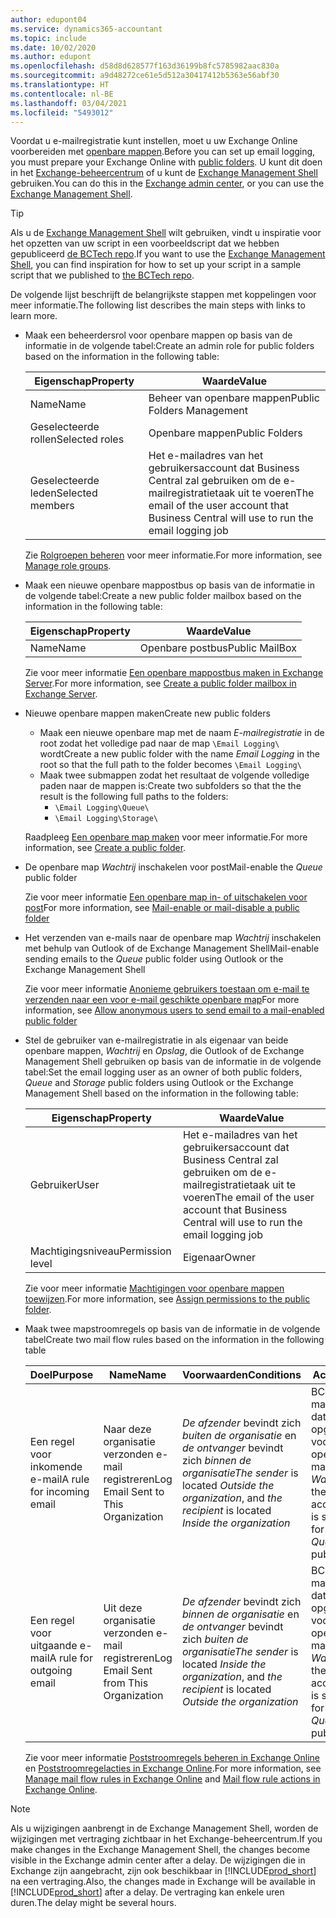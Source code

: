 ```yaml
---
author: edupont04
ms.service: dynamics365-accountant
ms.topic: include
ms.date: 10/02/2020
ms.author: edupont
ms.openlocfilehash: d58d8d628577f163d36199b8fc5785982aac830a
ms.sourcegitcommit: a9d48272ce61e5d512a30417412b5363e56abf30
ms.translationtype: HT
ms.contentlocale: nl-BE
ms.lasthandoff: 03/04/2021
ms.locfileid: "5493012"
---
```

<span data-ttu-id="cb4e2-101">Voordat u e-mailregistratie kunt instellen, moet u uw Exchange Online voorbereiden met [openbare mappen](/exchange/collaboration/public-folders/public-folders?view=exchserver-2019&preserve-view=true ).</span><span class="sxs-lookup"><span data-stu-id="cb4e2-101">Before you can set up email logging, you must prepare your Exchange Online with [public folders](/exchange/collaboration/public-folders/public-folders?view=exchserver-2019&preserve-view=true ).</span></span> <span data-ttu-id="cb4e2-102">U kunt dit doen in het [Exchange-beheercentrum](/Exchange/architecture/client-access/exchange-admin-center?view=exchserver-2019&preserve-view=true ) of u kunt de [Exchange Management Shell](/powershell/exchange/exchange-management-shell?view=exchange-ps&preserve-view=true ) gebruiken.</span><span class="sxs-lookup"><span data-stu-id="cb4e2-102">You can do this in the [Exchange admin center](/Exchange/architecture/client-access/exchange-admin-center?view=exchserver-2019&preserve-view=true ), or you can use the [Exchange Management Shell](/powershell/exchange/exchange-management-shell?view=exchange-ps&preserve-view=true ).</span></span>  

> [!TIP]
> <span data-ttu-id="cb4e2-103">Als u de [Exchange Management Shell](/powershell/exchange/exchange-management-shell?view=exchange-ps&preserve-view=true ) wilt gebruiken, vindt u inspiratie voor het opzetten van uw script in een voorbeeldscript dat we hebben gepubliceerd [de BCTech repo](https://github.com/microsoft/BCTech/tree/master/samples/EmailLogging).</span><span class="sxs-lookup"><span data-stu-id="cb4e2-103">If you want to use the [Exchange Management Shell](/powershell/exchange/exchange-management-shell?view=exchange-ps&preserve-view=true ), you can find inspiration for how to set up your script in a sample script that we published to [the BCTech repo](https://github.com/microsoft/BCTech/tree/master/samples/EmailLogging).</span></span>

<span data-ttu-id="cb4e2-104">De volgende lijst beschrijft de belangrijkste stappen met koppelingen voor meer informatie.</span><span class="sxs-lookup"><span data-stu-id="cb4e2-104">The following list describes the main steps with links to learn more.</span></span>  

- <span data-ttu-id="cb4e2-105">Maak een beheerdersrol voor openbare mappen op basis van de informatie in de volgende tabel:</span><span class="sxs-lookup"><span data-stu-id="cb4e2-105">Create an admin role for public folders based on the information in the following table:</span></span>

  |<span data-ttu-id="cb4e2-106">Eigenschap</span><span class="sxs-lookup"><span data-stu-id="cb4e2-106">Property</span></span>        |<span data-ttu-id="cb4e2-107">Waarde</span><span class="sxs-lookup"><span data-stu-id="cb4e2-107">Value</span></span>                     |
  |----------------|--------------------------|
  |<span data-ttu-id="cb4e2-108">Name</span><span class="sxs-lookup"><span data-stu-id="cb4e2-108">Name</span></span>            |<span data-ttu-id="cb4e2-109">Beheer van openbare mappen</span><span class="sxs-lookup"><span data-stu-id="cb4e2-109">Public Folders Management</span></span> |
  |<span data-ttu-id="cb4e2-110">Geselecteerde rollen</span><span class="sxs-lookup"><span data-stu-id="cb4e2-110">Selected roles</span></span>  |<span data-ttu-id="cb4e2-111">Openbare mappen</span><span class="sxs-lookup"><span data-stu-id="cb4e2-111">Public Folders</span></span>            |
  |<span data-ttu-id="cb4e2-112">Geselecteerde leden</span><span class="sxs-lookup"><span data-stu-id="cb4e2-112">Selected members</span></span>|<span data-ttu-id="cb4e2-113">Het e-mailadres van het gebruikersaccount dat Business Central zal gebruiken om de e-mailregistratietaak uit te voeren</span><span class="sxs-lookup"><span data-stu-id="cb4e2-113">The email of the user account that Business Central will use to run the email logging job</span></span>|

  <span data-ttu-id="cb4e2-114">Zie [Rolgroepen beheren](/exchange/permissions/role-groups?view=exchserver-2019&preserve-view=true) voor meer informatie.</span><span class="sxs-lookup"><span data-stu-id="cb4e2-114">For more information, see [Manage role groups](/exchange/permissions/role-groups?view=exchserver-2019&preserve-view=true).</span></span>

- <span data-ttu-id="cb4e2-115">Maak een nieuwe openbare mappostbus op basis van de informatie in de volgende tabel:</span><span class="sxs-lookup"><span data-stu-id="cb4e2-115">Create a new public folder mailbox based on the information in the following table:</span></span>

  |<span data-ttu-id="cb4e2-116">Eigenschap</span><span class="sxs-lookup"><span data-stu-id="cb4e2-116">Property</span></span>        |<span data-ttu-id="cb4e2-117">Waarde</span><span class="sxs-lookup"><span data-stu-id="cb4e2-117">Value</span></span>                     |
  |----------------|--------------------------|
  |<span data-ttu-id="cb4e2-118">Name</span><span class="sxs-lookup"><span data-stu-id="cb4e2-118">Name</span></span>            |<span data-ttu-id="cb4e2-119">Openbare postbus</span><span class="sxs-lookup"><span data-stu-id="cb4e2-119">Public MailBox</span></span>            |

  <span data-ttu-id="cb4e2-120">Zie voor meer informatie [Een openbare mappostbus maken in Exchange Server](/exchange/collaboration/public-folders/create-public-folder-mailboxes).</span><span class="sxs-lookup"><span data-stu-id="cb4e2-120">For more information, see [Create a public folder mailbox in Exchange Server](/exchange/collaboration/public-folders/create-public-folder-mailboxes).</span></span>  

- <span data-ttu-id="cb4e2-121">Nieuwe openbare mappen maken</span><span class="sxs-lookup"><span data-stu-id="cb4e2-121">Create new public folders</span></span>

  - <span data-ttu-id="cb4e2-122">Maak een nieuwe openbare map met de naam *E-mailregistratie* in de root zodat het volledige pad naar de map ```\Email Logging\``` wordt</span><span class="sxs-lookup"><span data-stu-id="cb4e2-122">Create a new public folder with the name *Email Logging* in the root so that the full path to the folder becomes ```\Email Logging\```</span></span>
  - <span data-ttu-id="cb4e2-123">Maak twee submappen zodat het resultaat de volgende volledige paden naar de mappen is:</span><span class="sxs-lookup"><span data-stu-id="cb4e2-123">Create two subfolders so that the the result is the following full paths to the folders:</span></span>
    - ```\Email Logging\Queue\```
    - ```\Email Logging\Storage\```

  <span data-ttu-id="cb4e2-124">Raadpleeg [Een openbare map maken](/exchange/collaboration/public-folders/create-public-folders?view=exchserver-2019&preserve-view=true) voor meer informatie.</span><span class="sxs-lookup"><span data-stu-id="cb4e2-124">For more information, see [Create a public folder](/exchange/collaboration/public-folders/create-public-folders?view=exchserver-2019&preserve-view=true).</span></span>

- <span data-ttu-id="cb4e2-125">De openbare map *Wachtrij* inschakelen voor post</span><span class="sxs-lookup"><span data-stu-id="cb4e2-125">Mail-enable the *Queue* public folder</span></span>

  <span data-ttu-id="cb4e2-126">Zie voor meer informatie [Een openbare map in- of uitschakelen voor post](/exchange/collaboration/public-folders/mail-enable-or-disable?view=exchserver-2019&preserve-view=true)</span><span class="sxs-lookup"><span data-stu-id="cb4e2-126">For more information, see [Mail-enable or mail-disable a public folder](/exchange/collaboration/public-folders/mail-enable-or-disable?view=exchserver-2019&preserve-view=true)</span></span>

- <span data-ttu-id="cb4e2-127">Het verzenden van e-mails naar de openbare map *Wachtrij* inschakelen met behulp van Outlook of de Exchange Management Shell</span><span class="sxs-lookup"><span data-stu-id="cb4e2-127">Mail-enable sending emails to the *Queue* public folder using Outlook or the Exchange Management Shell</span></span>

  <span data-ttu-id="cb4e2-128">Zie voor meer informatie [Anonieme gebruikers toestaan om e-mail te verzenden naar een voor e-mail geschikte openbare map](/exchange/collaboration/public-folders/mail-enable-or-disable#allow-anonymous-users-to-send-email-to-a-mail-enabled-public-folder?view=exchserver-2019&preserve-view=true)</span><span class="sxs-lookup"><span data-stu-id="cb4e2-128">For more information, see [Allow anonymous users to send email to a mail-enabled public folder](/exchange/collaboration/public-folders/mail-enable-or-disable#allow-anonymous-users-to-send-email-to-a-mail-enabled-public-folder?view=exchserver-2019&preserve-view=true)</span></span>

- <span data-ttu-id="cb4e2-129">Stel de gebruiker van e-mailregistratie in als eigenaar van beide openbare mappen, *Wachtrij* en *Opslag*, die Outlook of de Exchange Management Shell gebruiken op basis van de informatie in de volgende tabel:</span><span class="sxs-lookup"><span data-stu-id="cb4e2-129">Set the email logging user as an owner of both public folders, *Queue* and *Storage* public folders  using Outlook or the Exchange Management Shell based on the information in the following table:</span></span>

  |<span data-ttu-id="cb4e2-130">Eigenschap</span><span class="sxs-lookup"><span data-stu-id="cb4e2-130">Property</span></span>        |<span data-ttu-id="cb4e2-131">Waarde</span><span class="sxs-lookup"><span data-stu-id="cb4e2-131">Value</span></span>                     |
  |----------------|--------------------------|
  |<span data-ttu-id="cb4e2-132">Gebruiker</span><span class="sxs-lookup"><span data-stu-id="cb4e2-132">User</span></span>            |<span data-ttu-id="cb4e2-133">Het e-mailadres van het gebruikersaccount dat Business Central zal gebruiken om de e-mailregistratietaak uit te voeren</span><span class="sxs-lookup"><span data-stu-id="cb4e2-133">The email of the user account that Business Central will use to run the email logging job</span></span>|
  |<span data-ttu-id="cb4e2-134">Machtigingsniveau</span><span class="sxs-lookup"><span data-stu-id="cb4e2-134">Permission level</span></span>|<span data-ttu-id="cb4e2-135">Eigenaar</span><span class="sxs-lookup"><span data-stu-id="cb4e2-135">Owner</span></span>                     |

  <span data-ttu-id="cb4e2-136">Zie voor meer informatie [Machtigingen voor openbare mappen toewijzen](/exchange/collaboration-exo/public-folders/set-up-public-folders#step-3-assign-permissions-to-the-public-folder).</span><span class="sxs-lookup"><span data-stu-id="cb4e2-136">For more information, see [Assign permissions to the public folder](/exchange/collaboration-exo/public-folders/set-up-public-folders#step-3-assign-permissions-to-the-public-folder).</span></span>

- <span data-ttu-id="cb4e2-137">Maak twee mapstroomregels op basis van de informatie in de volgende tabel</span><span class="sxs-lookup"><span data-stu-id="cb4e2-137">Create two mail flow rules based on the information in the following table</span></span>

  |<span data-ttu-id="cb4e2-138">Doel</span><span class="sxs-lookup"><span data-stu-id="cb4e2-138">Purpose</span></span>  |<span data-ttu-id="cb4e2-139">Name</span><span class="sxs-lookup"><span data-stu-id="cb4e2-139">Name</span></span> |<span data-ttu-id="cb4e2-140">Voorwaarden</span><span class="sxs-lookup"><span data-stu-id="cb4e2-140">Conditions</span></span>                        |<span data-ttu-id="cb4e2-141">Actie</span><span class="sxs-lookup"><span data-stu-id="cb4e2-141">Action</span></span>                                       |
  |---------|-----|----------------------------------|---------------------------------------------|
  |<span data-ttu-id="cb4e2-142">Een regel voor inkomende e-mail</span><span class="sxs-lookup"><span data-stu-id="cb4e2-142">A rule for incoming email</span></span> |<span data-ttu-id="cb4e2-143">Naar deze organisatie verzonden e-mail registreren</span><span class="sxs-lookup"><span data-stu-id="cb4e2-143">Log Email Sent to This Organization</span></span>|<span data-ttu-id="cb4e2-144">*De afzender* bevindt zich *buiten de organisatie* en *de ontvanger* bevindt zich *binnen de organisatie*</span><span class="sxs-lookup"><span data-stu-id="cb4e2-144">*The sender* is located *Outside the organization*, and *the recipient* is located *Inside the organization*</span></span>|<span data-ttu-id="cb4e2-145">BCC het e-mailaccount dat is opgegeven voor de openbare map *Wachtrij*</span><span class="sxs-lookup"><span data-stu-id="cb4e2-145">BCC the email account that is specified for the *Queue* public folder</span></span>|
  |<span data-ttu-id="cb4e2-146">Een regel voor uitgaande e-mail</span><span class="sxs-lookup"><span data-stu-id="cb4e2-146">A rule for outgoing email</span></span> | <span data-ttu-id="cb4e2-147">Uit deze organisatie verzonden e-mail registreren</span><span class="sxs-lookup"><span data-stu-id="cb4e2-147">Log Email Sent from This Organization</span></span> |<span data-ttu-id="cb4e2-148">*De afzender* bevindt zich *binnen de organisatie* en *de ontvanger* bevindt zich *buiten de organisatie*</span><span class="sxs-lookup"><span data-stu-id="cb4e2-148">*The sender* is located *Inside the organization*, and *the recipient* is located *Outside the organization*</span></span>|<span data-ttu-id="cb4e2-149">BCC het e-mailaccount dat is opgegeven voor de openbare map *Wachtrij*</span><span class="sxs-lookup"><span data-stu-id="cb4e2-149">BCC the email account that is specified for the *Queue* public folder</span></span>|
  
  <span data-ttu-id="cb4e2-150">Zie voor meer informatie [Poststroomregels beheren in Exchange Online](/exchange/security-and-compliance/mail-flow-rules/manage-mail-flow-rules) en [Poststroomregelacties in Exchange Online](/exchange/security-and-compliance/mail-flow-rules/mail-flow-rule-actions).</span><span class="sxs-lookup"><span data-stu-id="cb4e2-150">For more information, see [Manage mail flow rules in Exchange Online](/exchange/security-and-compliance/mail-flow-rules/manage-mail-flow-rules) and [Mail flow rule actions in Exchange Online](/exchange/security-and-compliance/mail-flow-rules/mail-flow-rule-actions).</span></span>

> [!NOTE]
> <span data-ttu-id="cb4e2-151">Als u wijzigingen aanbrengt in de Exchange Management Shell, worden de wijzigingen met vertraging zichtbaar in het Exchange-beheercentrum.</span><span class="sxs-lookup"><span data-stu-id="cb4e2-151">If you make changes in the Exchange Management Shell, the changes become visible in the Exchange admin center after a delay.</span></span> <span data-ttu-id="cb4e2-152">De wijzigingen die in Exchange zijn aangebracht, zijn ook beschikbaar in [!INCLUDE[prod_short](prod_short.md)] na een vertraging.</span><span class="sxs-lookup"><span data-stu-id="cb4e2-152">Also, the changes made in Exchange will be available in [!INCLUDE[prod_short](prod_short.md)] after a delay.</span></span> <span data-ttu-id="cb4e2-153">De vertraging kan enkele uren duren.</span><span class="sxs-lookup"><span data-stu-id="cb4e2-153">The delay might be several hours.</span></span>
